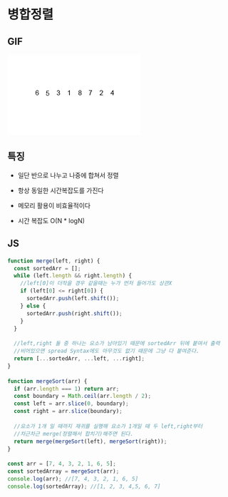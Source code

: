 # 병합정렬

## GIF

![merge](./img/mergeSort.gif)

## 특징

- 일단 반으로 나누고 나중에 합쳐서 정렬

- 항상 동일한 시간복잡도를 가진다

- 메모리 활용이 비효율적이다

- 시간 복잡도 O(N \* logN)

## JS

```javascript
function merge(left, right) {
  const sortedArr = [];
  while (left.length && right.length) {
    //left[0]이 더작을 경우 같을때는 누가 먼저 들어가도 상관X
    if (left[0] <= right[0]) {
      sortedArr.push(left.shift());
    } else {
      sortedArr.push(right.shift());
    }
  }

  //left,right 둘 중 하나는 요소가 남아있기 때문에 sortedArr 뒤에 붙여서 출력
  //비어있으면 spread Syntax에도 아무것도 없기 때문에 그냥 다 붙여준다.
  return [...sortedArr, ...left, ...right];
}

function mergeSort(arr) {
  if (arr.length === 1) return arr;
  const boundary = Math.ceil(arr.length / 2);
  const left = arr.slice(0, boundary);
  const right = arr.slice(boundary);

  //요소가 1개 일 때까지 재귀를 실행해 요소가 1개일 때 두 left,right부터
  //차근차근 merge(정렬해서 합치기)해주면 된다.
  return merge(mergeSort(left), mergeSort(right));
}

const arr = [7, 4, 3, 2, 1, 6, 5];
const sortedArray = mergeSort(arr);
console.log(arr); //[7, 4, 3, 2, 1, 6, 5]
console.log(sortedArray); //[1, 2, 3, 4,5, 6, 7]
```
